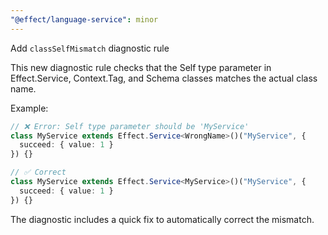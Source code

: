 ```yaml
---
"@effect/language-service": minor
---
```


Add `classSelfMismatch` diagnostic rule

This new diagnostic rule checks that the Self type parameter in Effect.Service, Context.Tag, and Schema classes matches the actual class name. 

Example:
```typescript
// ❌ Error: Self type parameter should be 'MyService'
class MyService extends Effect.Service<WrongName>()("MyService", {
  succeed: { value: 1 }
}) {}

// ✅ Correct
class MyService extends Effect.Service<MyService>()("MyService", {
  succeed: { value: 1 }
}) {}
```

The diagnostic includes a quick fix to automatically correct the mismatch.